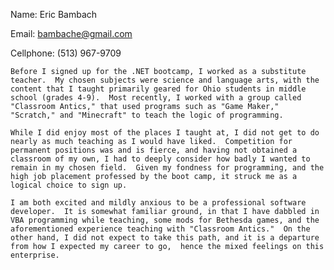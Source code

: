 Name: Eric Bambach

Email: bambache@gmail.com

Cellphone: (513) 967-9709

	Before I signed up for the .NET bootcamp, I worked as a substitute teacher.  My chosen subjects were science and language arts, with the content that I taught primarily geared for Ohio students in middle school (grades 4-9).  Most recently, I worked with a group called "Classroom Antics," that used programs such as "Game Maker," "Scratch," and "Minecraft" to teach the logic of programming.

	While I did enjoy most of the places I taught at, I did not get to do nearly as much teaching as I would have liked.  Competition for permanent positions was and is fierce, and having not obtained a classroom of my own, I had to deeply consider how badly I wanted to remain in my chosen field.  Given my fondness for programming, and the high job placement professed by the boot camp, it struck me as a logical choice to sign up.

	I am both excited and mildly anxious to be a professional software developer.  It is somewhat familiar ground, in that I have dabbled in VBA programming while teaching, some mods for Bethesda games, and the aforementioned experience teaching with "Classroom Antics."  On the other hand, I did not expect to take this path, and it is a departure from how I expected my career to go,  hence the mixed feelings on this enterprise.